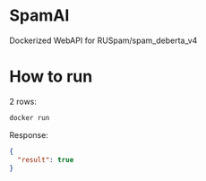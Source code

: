 # SpamAI
Dockerized WebAPI for RUSpam/spam_deberta_v4

# How to run

2 rows:

```bash
docker run 
```

Response:
```json
{
  "result": true
}
```
